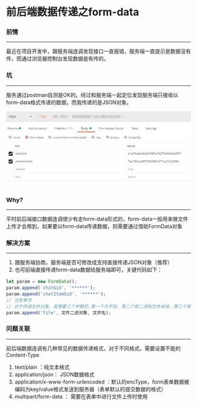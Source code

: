 # 前后端数据传递之form-data

### 前情

---

最近在项目开发中，跟服务端连调发现接口一直报错，服务端一直提示是数据没有传，而通过浏览器控制台发现数据是有传的。

### 坑

---

服务通过postman自测是OK的。经过和服务端一起定位发现服务端只接收以form-data格式传递的数据，而我传递的是JSON对象。

![演示图片](./example0.png)

### Why?

---

平时前后端接口数据连调很少有走form-data形式的，form-data一般用来做文件上传才会用到，如果要以form-data传递数据，则需要通过借助FormData对象

### 解决方案

---

1. 跟服务端协商，服务端是否可修改成支持直接传递JSON对象（推荐）
2. 也可前端直接传递form-data数据给服务端即可，关键代码如下：

```js
let param = new FormData();
param.append('chatGid', '******');
param.append('chatItemGid', '******');
// 注意事项
// 对于传递文件对象，是需要三个参数的,第一个为字段，第二个是二进制文件本体，第三个是文件名
param.append('file', 文件二进对象, 文件名);
```

### 问题关联

---

前后端数据连调有几种常见的数据传递格式，对于不同格式，需要设置不能的Content-Type

1. text/plain ：纯文本格式
2. application/json： JSON数据格式
3. application/x-www-form-urlencoded ：默认的encType，form表单数据被编码为key/value格式发送到服务器（表单默认的提交数据的格式）
4. multipart/form-data ： 需要在表单中进行文件上传时使用